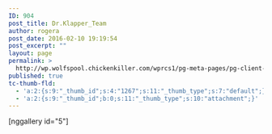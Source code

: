 ```yaml
---
ID: 904
post_title: Dr.Klapper_Team
author: rogera
post_date: 2016-02-10 19:19:54
post_excerpt: ""
layout: page
permalink: >
  http://wp.wolfspool.chickenkiller.com/wprcs1/pg-meta-pages/pg-client-pages-rmz/dr-klapper_team-2/
published: true
tc-thumb-fld:
  - 'a:2:{s:9:"_thumb_id";s:4:"1267";s:11:"_thumb_type";s:7:"default";}'
  - 'a:2:{s:9:"_thumb_id";b:0;s:11:"_thumb_type";s:10:"attachment";}'
---
```

[nggallery id="5"]